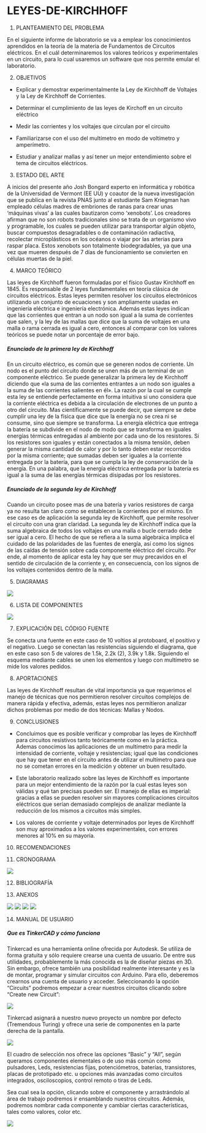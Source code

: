# LEYES-DE-KIRCHHOFF


1. PLANTEAMIENTO DEL PROBLEMA 

En el siguiente informe de laboratorio se va a emplear los conocimientos aprendidos en la teoría de la materia de Fundamentos de Circuitos eléctricos. En el cuál determinaremos los valores teóricos y experimentales en un circuito, para lo cual usaremos un software que nos permite emular el laboratorio. 


2. OBJETIVOS

* Explicar y demostrar experimentalmente la Ley de Kirchhoff de Voltajes y la Ley de
Kirchhoff de Corrientes.

* Determinar el cumplimiento de las leyes de Kirchoff en un circuito eléctrico 

* Medir las corrientes y los voltajes que circulan por el circuito

* Familiarizarse con el uso del multímetro en modo de voltímetro y amperímetro.

* Estudiar y analizar mallas y así tener un mejor entendimiento sobre el tema de circuitos eléctricos.


3. ESTADO DEL ARTE

A inicios del presente año Josh Bongard experto en informática y robótica de la Universidad de Vermont (EE UU) y coautor de la nueva investigación que se publica en la revista PNAS junto al estudiante Sam Kriegman han empleado células madres de embriones de ranas para crear unas ‘máquinas vivas’ a las cuales bautizaron como ‘xenobots’. 
Los creadores afirman que no son robots tradicionales sino se trata de un organismo vivo y programable, los cuales se pueden utilizar para transportar algún objeto, buscar compuestos desagradables o de contaminación radiactiva, recolectar microplásticos en los océanos o viajar por las arterias para raspar placa. Estos xenobots son totalmente biodegradables, ya que una vez que mueren después de 7 días de funcionamiento se convierten en células muertas de la piel.

4. MARCO TEÓRICO 

Las leyes de Kirchhoff fueron formuladas por el físico Gustav Kirchhoff en 1845. Es responsable de 2 leyes fundamentales en teoría clásica de circuitos eléctricos. Estas leyes permiten resolver los circuitos electrónicos utilizando un conjunto de ecuaciones y son ampliamente usadas en ingeniería eléctrica e ingeniería electrónica. Además estas leyes indican que las corrientes que entran a un nodo son igual a la suma de corrientes que salen, y la ley de las mallas que dice que la suma de voltajes en una malla o rama cerrada es igual a cero, entonces al comparar con los valores teóricos se puede notar un porcentaje de error bajo.

##### Enunciado de la primera ley de Kirchhoff

En un circuito eléctrico, es común que se generen nodos de corriente. Un nodo es el punto del circuito donde se unen más de un terminal de un componente eléctrico. Se puede generalizar la primera ley de Kirchhoff diciendo que «la suma de las corrientes entrantes a un nodo son iguales a la suma de las corrientes salientes en él».
La razón por la cual se cumple esta ley se entiende perfectamente en forma intuitiva si uno considera que la corriente eléctrica es debida a la circulación de electrones de un punto a otro del circuito.
Mas científicamente se puede decir, que siempre se debe cumplir una ley de la física que dice que la energía no se crea ni se consume, sino que siempre se transforma. La energía eléctrica que entrega la batería se subdivide en el nodo de modo que se transforma en iguales energías térmicas entregadas al ambiente por cada uno de los resistores. Si los resistores son iguales y están conectados a la misma tensión, deben generar la misma cantidad de calor y por lo tanto deben estar recorridos por la misma corriente; que sumadas deben ser iguales a la corriente entregada por la batería, para que se cumpla la ley de conservación de la energía.
En una palabra, que la energía eléctrica entregada por la batería es igual a la suma de las energías térmicas disipadas por los resistores.

##### Enunciado de la segunda ley de Kirchhoff 

Cuando un circuito posee mas de una batería y varios resistores de carga ya no resulta tan claro como se establecen la corrientes por el mismo. En ese caso es de aplicación la segunda ley de Kirchhoff, que permite resolver el circuito con una gran claridad.
La segunda ley de Kirchhoff indica que la suma algebraica de todos los voltajes en una malla o bucle cerrado debe ser igual a cero.
El hecho de que se refiera a la suma algebraica implica el cuidado de las polaridades de las fuentes de energía, así como los signos de las caídas de tensión sobre cada componente eléctrico del circuito.
Por ende, al momento de aplicar esta ley hay que ser muy precavidos en el sentido de circulación de la corriente y, en consecuencia, con los signos de los voltajes contenidos dentro de la malla.











5. DIAGRAMAS 

![](https://github.com/Edgar1Gallegos/LEYES-DE-KIRCHHOFF/blob/master/img/Diagrama.jpg) 


6. LISTA DE COMPONENTES 

![](https://github.com/Edgar1Gallegos/LEYES-DE-KIRCHHOFF/blob/master/img/Tabla%20de%20Componentes.jpg) 

7. EXPLICACIÓN DEL CÓDIGO FUENTE 

Se conecta una fuente en este caso de 10 voltios al protoboard, el positivo y el negativo. Luego se conectan las resistencias siguiendo el diagrama, que en este caso son 5 de valores de 1.5k, 2.2k (2), 3.9k y 1.8k. Siguiendo el esquema mediante cables se unen los elementos y luego con multímetro se mide los valores pedidos. 

8. APORTACIONES 

Las leyes de Kirchhoff resultan de vital importancia ya que requerimos el manejo de técnicas que nos permitieron resolver circuitos complejos de manera rápida y efectiva, además, estas leyes nos permitieron analizar dichos problemas por medio de dos técnicas: Mallas y Nodos.

9. CONCLUSIONES 

* Concluimos que es posible verificar y comprobar las leyes de Kirchhoff para circuitos resistivos tanto teóricamente como en la práctica. Ademas conocimos las aplicaciones de un multímetro para medir la intensidad de corriente, voltaje y resistencias; igual que las condiciones que hay que tener en el circuito antes de utilizar el multímetro para que no se cometan errores en la medición y obtener un buen resultado.

* Este laboratorio realizado sobre las leyes de Kirchhoff es importante para un mejor entendimiento de la razón por la cual estas leyes son válidas y qué tan precisas pueden ser. El manejo de ellas es imperial: gracias a ellas se pueden resolver sin mayores complicaciones circuitos eléctricos que serían demasiado complejos de analizar mediante la reducción de los mismos a circuitos más simples.

* Los valores de corriente y voltaje determinados por leyes de Kirchhoff son muy aproximados a los valores experimentales, con errores menores al 10% en su mayoría.


10. RECOMENDACIONES 


11. CRONOGRAMA 

![](https://github.com/Edgar1Gallegos/LEYES-DE-KIRCHHOFF/blob/master/img/CRONOGRAMA.jpg) 

12. BIBLIOGRAFÍA 

13. ANEXOS 

![](https://github.com/Edgar1Gallegos/LEYES-DE-KIRCHHOFF/blob/master/img/C%C3%A1lculos3.jpeg)
![](https://github.com/Edgar1Gallegos/LEYES-DE-KIRCHHOFF/blob/master/img/C%C3%A1lculos2.jpeg)
![](https://github.com/Edgar1Gallegos/LEYES-DE-KIRCHHOFF/blob/master/img/C%C3%A1lculos.jpeg)
![](https://github.com/Edgar1Gallegos/LEYES-DE-KIRCHHOFF/blob/master/img/C%C3%A1lculos1.jpeg)


14. MANUAL DE USUARIO 

##### Que es TinkerCAD y cómo funciona 

Tinkercad es una herramienta online ofrecida por Autodesk. Se utiliza de forma gratuita y sólo requiere crearse una cuenta de usuario. De entre sus utilidades, probablemente la más conocida es la de diseñar piezas en 3D. Sin embargo, ofrece también una posibilidad realmente interesante y es la de montar, programar y simular circuitos con Arduino.
Para ello, deberemos crearnos una cuenta de usuario y acceder. Seleccionando la opción “Circuits” podremos empezar a crear nuestros circuitos clicando sobre “Create new Circuit”:

![](https://github.com/Edgar1Gallegos/LEYES-DE-KIRCHHOFF/blob/master/img/Manual%20de%20usuario.jpg)

Tinkercad asignará a nuestro nuevo proyecto un nombre por defecto (Tremendous Turing) y ofrece una serie de componentes en la parte derecha de la pantalla.

![](https://github.com/Edgar1Gallegos/LEYES-DE-KIRCHHOFF/blob/master/img/Manual%20de%20usuario%202.jpg)


El cuadro de selección nos ofrece las opciones “Basic” y “All”, según queramos componentes elementales o de uso más común como pulsadores, Leds, resistencias fijas, potenciómetros, baterías, transistores, placas de prototipado etc. u opciones más avanzadas como circuitos integrados, osciloscopios, control remoto o tiras de Leds.

Sea cual sea la opción, clicando sobre el componente y arrastrándolo al área de trabajo podremos ir ensamblando nuestros circuitos. Además, podremos nombrar cada componente y cambiar ciertas características, tales como valores, color etc.


![](https://github.com/Edgar1Gallegos/LEYES-DE-KIRCHHOFF/blob/master/img/Manual%20de%20usuario%203.jpg)






